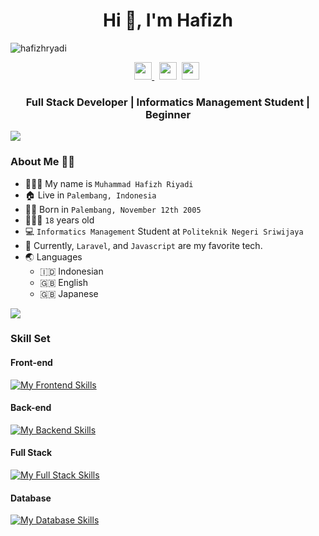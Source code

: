 <h1 align="center">Hi 👋, I'm Hafizh</h1>

![hafizhryadi](https://readme-typing-svg.demolab.com?font=Fira+Code&weight=600&pause=1000&color=F5F5F2&center=true&vCenter=true&width=435&lines=Trying+to+be+a+Software+Engineering)
<p align=center>
  <a href="https://facebook.com/m.hafizh.507">
    <img height="28" src="https://upload.wikimedia.org/wikipedia/commons/5/51/Facebook_f_logo_%282019%29.svg" />
  </a>&nbsp;
  <a href="https://www.linkedin.com/in/muhammad-hafizh-riyadi-2a568b254/"><img height="28" src="https://upload.wikimedia.org/wikipedia/commons/8/81/LinkedIn_icon.svg"></a>&nbsp;
  <a href="https://www.instagram.com/fizh.ry/"><img height="28" src="https://upload.wikimedia.org/wikipedia/commons/e/e7/Instagram_logo_2016.svg"></a>&nbsp;
</p>
<!-- <p align="center">
  <img src="https://visitor-badge.laobi.icu/badge?page_id=tfkhdyt.tfkhdyt" />
  <a href="https://github.com/tfkhdyt"><img src="https://img.shields.io/github/followers/tfkhdyt?label=followers&style=social"/></a>
  <a href="https://user-badge.committers.top/indonesia/tfkhdyt"><img src="https://user-badge.committers.top/indonesia/tfkhdyt.svg" alt="committers.top badge"></a>
</p> -->

<h3 align=center>Full Stack Developer | Informatics Management Student | Beginner</h3>

<img src="https://user-images.githubusercontent.com/73097560/115834477-dbab4500-a447-11eb-908a-139a6edaec5c.gif">

### About Me 👨🏻

- 👨🏻‍💼 My name is `Muhammad Hafizh Riyadi`
- 🏠 Live in `Palembang, Indonesia`
- 👶🏻 Born in `Palembang, November 12th 2005`
- 🧍🏻‍♂️ `18` years old
- 💻 `Informatics Management` Student at `Politeknik Negeri Sriwijaya`
- 🌟 Currently, `Laravel`, and `Javascript` are my favorite tech.
- 🌏 Languages
  - 🇮🇩 Indonesian
  - 🇬🇧 English
  - 🇬🇧 Japanese

<img src="https://user-images.githubusercontent.com/73097560/115834477-dbab4500-a447-11eb-908a-139a6edaec5c.gif">

### Skill Set

#### Front-end

[![My Frontend Skills](https://skillicons.dev/icons?i=html,css,react,bootstrap)](https://skillicons.dev)

#### Back-end

[![My Backend Skills](https://skillicons.dev/icons?i=nodejs,bun,express,laravel)](https://skillicons.dev)

#### Full Stack

[![My Full Stack Skills](https://skillicons.dev/icons?i=js,nextjs)](https://skillicons.dev)

#### Database

[![My Database Skills](https://skillicons.dev/icons?i=mysql,sqlite)](https://skillicons.dev)


<!--
**hafizhryadi/hafizhryadi** is a ✨ _special_ ✨ repository because its `README.md` (this file) appears on your GitHub profile.

Here are some ideas to get you started:

- 🔭 I’m currently working on ...
- 🌱 I’m currently learning ...
- 👯 I’m looking to collaborate on ...
- 🤔 I’m looking for help with ...
- 💬 Ask me about ...
- 📫 How to reach me: ...
- 😄 Pronouns: ...
- ⚡ Fun fact: ...
-->
